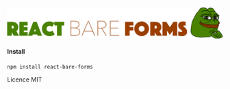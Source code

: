 ![ReactBareForms](images/rbf_logo.png?raw=true "React Bare Forms")

#### Install
```
npm install react-bare-forms
```

Licence MIT
